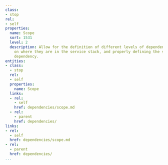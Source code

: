 ```yaml
---
class:
- stop
rel:
- self
properties:
  name: Scope
  sort: 1531
  level: 2
  description: Allow for the definition of different levels of dependencies depending
    on where they are in the service stack, and properly defining the scope of the
    dependency.
entities:
- class:
  - stop
  rel:
  - self
  properties:
    name: Scope
  links:
  - rel:
    - self
    href: dependencies/scope.md
  - rel:
    - parent
    href: dependencies/
links:
- rel:
  - self
  href: dependencies/scope.md
- rel:
  - parent
  href: dependencies/
...
```

